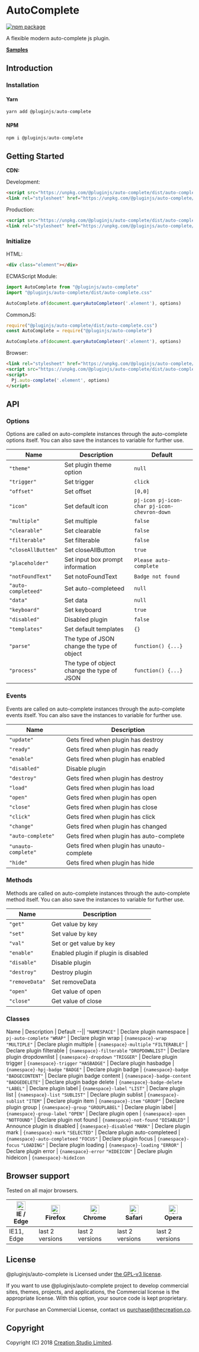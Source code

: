# AutoComplete

[![npm package](https://img.shields.io/npm/v/@pluginjs/auto-complete.svg)](https://www.npmjs.com/package/@pluginjs/auto-complete)

A flexible modern auto-complete js plugin.

**[Samples](https://codesandbox.io/s/github/pluginjs/pluginjs/tree/master/modules/auto-complete/samples)**

## Introduction

### Installation

#### Yarn

```javascript
yarn add @pluginjs/auto-complete
```

#### NPM

```javascript
npm i @pluginjs/auto-complete
```

## Getting Started

**CDN:**

Development:

```html
<script src="https://unpkg.com/@pluginjs/auto-complete/dist/auto-complete.js"></script>
<link rel="stylesheet" href="https://unpkg.com/@pluginjs/auto-complete/dist/auto-complete.css">
```

Production:

```html
<script src="https://unpkg.com/@pluginjs/auto-complete/dist/auto-complete.min.js"></script>
<link rel="stylesheet" href="https://unpkg.com/@pluginjs/auto-complete/dist/auto-complete.min.css">
```

### Initialize

HTML:

```html
<div class="element"></div>
```

ECMAScript Module:

```javascript
import AutoComplete from "@pluginjs/auto-complete"
import "@pluginjs/auto-complete/dist/auto-complete.css"

AutoComplete.of(document.queryAutoCompleteor('.element'), options)
```

CommonJS:

```javascript
require("@pluginjs/auto-complete/dist/auto-complete.css")
const AutoComplete = require("@pluginjs/auto-complete")

AutoComplete.of(document.queryAutoCompleteor('.element'), options)
```

Browser:

```html
<link rel="stylesheet" href="https://unpkg.com/@pluginjs/auto-complete/dist/auto-complete.css">
<script src="https://unpkg.com/@pluginjs/auto-complete/dist/auto-complete.js"></script>
<script>
  Pj.auto-complete('.element', options)
</script>
```

## API

### Options

Options are called on auto-complete instances through the auto-complete options itself.
You can also save the instances to variable for further use.

Name | Description | Default
--|--|--
`"theme"` | Set plugin theme option | `null`
`"trigger"` | Set trigger | `click`
`"offset"` | Set offset | `[0,0]`
`"icon"` | Set default icon | `pj-icon pj-icon-char pj-icon-chevron-down`
`"multiple"` | Set multiple | `false`
`"clearable"` | Set clearable | `false`
`"filterable"` | Set filterable | `false`
`"closeAllButten"` | Set closeAllButton | `true`
`"placeholder"` | Set input box prompt information | `Please auto-complete`
`"notFoundText"` | Set notoFoundText | `Badge not found`
`"auto-completeed"` | Set auto-completeed | `null`
`"data"` | Set data | `null`
`"keyboard"` | Set keyboard | `true`
`"disabled"` | Disabled plugin | `false`
`"templates"` | Set default templates | `{}`
`"parse"` | The type of JSON change the type of object | `function() {...}`
`"process"` | The type of object change the type of JSON | `function() {...}`

### Events

Events are called on auto-complete instances through the auto-complete events itself.
You can also save the instances to variable for further use.

Name | Description
--|--
`"update"` | Gets fired when plugin has destroy
`"ready"` | Gets fired when plugin has ready
`"enable"` | Gets fired when plugin has enabled
`"disabled"` | Disable plugin
`"destroy"` | Gets fired when plugin has destroy
`"load"` | Gets fired when plugin has load
`"open"` | Gets fired when plugin has open
`"close"` | Gets fired when plugin has close
`"click"` | Gets fired when plugin has click
`"change"` | Gets fired when plugin has changed
`"auto-complete"` | Gets fired when plugin has auto-complete
`"unauto-complete"` | Gets fired when plugin has unauto-complete
`"hide"` | Gets fired when plugin has hide

### Methods

Methods are called on auto-complete instances through the auto-complete method itself.
You can also save the instances to variable for further use.

Name | Description
--|--
`"get"` | Get value by key
`"set"` | Set value by key
`"val"` | Set or get value by key
`"enable"` | Enabled plugin if plugin is disabled
`"disable"` | Disable plugin
`"destroy"` | Destroy plugin
`"removeData"` | Set removeData
`"open"` | Get value of open
`"close"` | Get value of close

### Classes

Name | Description | Default
--||
`"NAMESPACE"` | Declare plugin namespace | `pj-auto-complete`
`"WRAP"` | Declare plugin wrap | `{namespace}-wrap`
`"MULTIPLE"` | Declare plugin multiple | `{namespace}-multiple`
`"FILTERABLE"` | Declare plugin filterable | `{namespace}-filterable`
`"DROPDOWNLIST"` | Declare plugin dropdownlist | `{namespace}-dropdown`
`"TRIGGER"` | Declare plugin trigger | `{namespace}-trigger`
`"HASBADGE"` | Declare plugin hasbadge | `{namespace}-hpj-badge`
`"BADGE"` | Declare plugin badge | `{namespace}-badge`
`"BADGECONTENT"` | Declare plugin badge content | `{namespace}-badge-content`
`"BADGEDELETE"` | Declare plugin badge delete | `{namespace}-badge-delete`
`"LABEL"` | Declare plugin label | `{namespace}-label`
`"LIST"` | Declare plugin list | `{namespace}-list`
`"SUBLIST"` | Declare plugin sublist | `{namespace}-sublist`
`"ITEM"` | Declare plugin item | `{namespace}-item`
`"GROUP"` | Declare plugin group | `{namespace}-group`
`"GROUPLABEL"` | Declare plugin label | `{namespace}-group-label`
`"OPEN"` | Declare plugin open | `{namespace}-open`
`"NOTFOUND"` | Declare plugin not found | `{namespace}-not-found`
`"DISABLED"` | Announce plugin is disabled | `{namespace}-disabled`
`"MARK"` | Declare plugin mark | `{namespace}-mark`
`"SELECTED"` | Declare plugin auto-completeed | `{namespace}-auto-completeed`
`"FOCUS"` | Declare plugin focus | `{namespace}-focus`
`"LOADING"` | Declare plugin loading | `{namespace}-loading`
`"ERROR"` | Declare plugin error | `{namespace}-error`
`"HIDEICON"` | Declare plugin hideicon | `{namespace}-hideIcon`

## Browser support

Tested on all major browsers.

| [<img src="https://raw.githubusercontent.com/alrra/browser-logos/master/src/edge/edge_48x48.png" alt="IE / Edge" width="24px" height="24px" />](http://godban.github.io/browsers-support-badges/)</br>IE / Edge | [<img src="https://raw.githubusercontent.com/alrra/browser-logos/master/src/firefox/firefox_48x48.png" alt="Firefox" width="24px" height="24px" />](http://godban.github.io/browsers-support-badges/)</br>Firefox | [<img src="https://raw.githubusercontent.com/alrra/browser-logos/master/src/chrome/chrome_48x48.png" alt="Chrome" width="24px" height="24px" />](http://godban.github.io/browsers-support-badges/)</br>Chrome | [<img src="https://raw.githubusercontent.com/alrra/browser-logos/master/src/safari/safari_48x48.png" alt="Safari" width="24px" height="24px" />](http://godban.github.io/browsers-support-badges/)</br>Safari | [<img src="https://raw.githubusercontent.com/alrra/browser-logos/master/src/opera/opera_48x48.png" alt="Opera" width="24px" height="24px" />](http://godban.github.io/browsers-support-badges/)</br>Opera |
| --------- | --------- | --------- | --------- | --------- |
| IE11, Edge| last 2 versions| last 2 versions| last 2 versions| last 2 versions|

## License

@pluginjs/auto-complete is Licensed under [the GPL-v3 license](LICENSE).

If you want to use @pluginjs/auto-complete project to develop commercial sites, themes, projects, and applications, the Commercial license is the appropriate license. With this option, your source code is kept proprietary.

For purchase an Commercial License, contact us purchase@thecreation.co.

## Copyright

Copyright (C) 2018 [Creation Studio Limited](creationstudio.com).